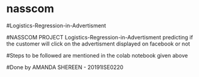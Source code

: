 # nasscom
#Logistics-Regression-in-Advertisment

#NASSCOM PROJECT Logistics-Regression-in-Advertisment predicting if the customer will click on the advertisment displayed on facebook or not 

#Steps to be followed are mentioned in the colab notebook given above

#Done by AMANDA SHEREEN - 20191ISE0220
